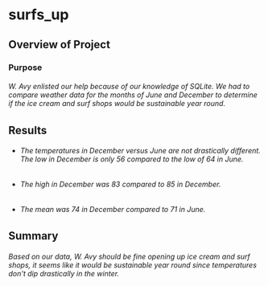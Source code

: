 # surfs_up
## Overview of Project
### Purpose
###### W. Avy enlisted our help because of our knowledge of SQLite. We had to compare weather data for the months of June and December to determine if the ice cream and surf shops would be sustainable year round. 
## Results
* ###### The temperatures in December versus June are not drastically different. The low in December is only 56 compared to the low of 64 in June.

* ###### The high in December was 83 compared to 85 in December.

* ###### The mean was 74 in December compared to 71 in June.

## Summary
###### Based on our data, W. Avy should be fine opening up ice cream and surf shops, it seems like it would be sustainable year round since temperatures don't dip drastically in the winter.
